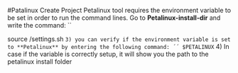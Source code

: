 #Patalinux Create Project
Petalinux tool requires the environment variable to be set in order to run the command lines.
Go to **Petalinux-install-dir** and write the command:
``

source <path-to-install-dir>/settings.sh
``
3) you can verify if the environment variable is set to **Petalinux** by entering the following command:
´´
$PETALINUX
``
4) In case if the variable is correctly setup, it will show you the path to the petalinux install folder

